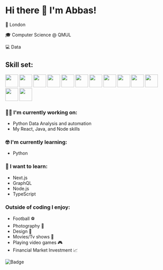 # Hi there 👋 I'm Abbas!

📍 London

🎓 Computer Science @ QMUL

💻 Data

## Skill set:

<p align="left">

<img src="https://cdn.jsdelivr.net/gh/devicons/devicon/icons/react/react-original.svg" height="auto" width="40" />

<img src="https://cdn.jsdelivr.net/gh/devicons/devicon/icons/firebase/firebase-plain.svg" height="auto" width="40"/>
 
<img src="https://cdn.jsdelivr.net/gh/devicons/devicon/icons/html5/html5-original.svg" height="auto" width="40"/>

<img src="https://cdn.jsdelivr.net/gh/devicons/devicon/icons/css3/css3-original.svg" height="auto" width="40"/>
          
          
<img src="https://cdn.jsdelivr.net/gh/devicons/devicon/icons/javascript/javascript-original.svg" height="auto" width="40"/>

<img src="https://cdn.jsdelivr.net/gh/devicons/devicon/icons/vscode/vscode-original.svg" height="auto" width="40"/>

<img src="https://cdn.jsdelivr.net/gh/devicons/devicon/icons/redux/redux-original.svg" height="auto" width="40" />
  
<img src="https://cdn.jsdelivr.net/gh/devicons/devicon/icons/github/github-original.svg" height="auto" width="40" />
          

<img src="https://cdn.jsdelivr.net/gh/devicons/devicon/icons/java/java-original.svg" height="auto" width="40" />

<img src="https://cdn.jsdelivr.net/gh/devicons/devicon/icons/python/python-original.svg" height="auto" width="40" />


<img src="https://cdn.jsdelivr.net/gh/devicons/devicon/icons/android/android-original.svg" height="auto" width="40" />

<img src="https://cdn.jsdelivr.net/gh/devicons/devicon/icons/photoshop/photoshop-plain.svg" height="auto" width="40"/>
 
 
  

<img src="https://cdn.jsdelivr.net/gh/devicons/devicon/icons/illustrator/illustrator-plain.svg" height="auto" width="40" />
         
</p>

### :technologist: I'm currently working on:

- Python Data Analysis and automation
- My React, Java, and Node skills

### :nerd_face: I'm currently learning:

- Python

### :thinking: I want to learn:

- Next.js
- GraphQL
- Node.js
- TypeScript

### Outside of coding I enjoy:

- Football ⚽
- Photography 📸
- Design 🎨
- Movies/Tv shows 🎥
- Playing video games 🎮
- Financial Market Investment 📈




![Badge](https://visitor-counter-badge.vercel.app/api/Amerali7/Amerali7)
